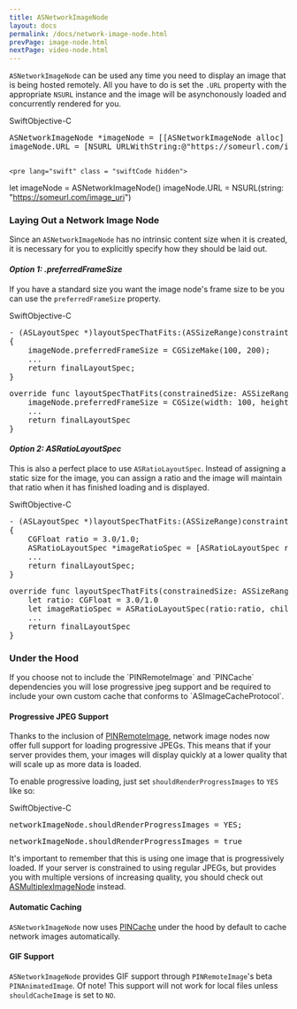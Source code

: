 ```yaml
---
title: ASNetworkImageNode
layout: docs
permalink: /docs/network-image-node.html
prevPage: image-node.html
nextPage: video-node.html
---
```


`ASNetworkImageNode` can be used any time you need to display an image that is being hosted remotely.  All you have to do is set the `.URL` property with the appropriate `NSURL` instance and the image will be asynchonously loaded and concurrently rendered for you.

<div class = "highlight-group">
<span class="language-toggle"><a data-lang="swift" class="swiftButton">Swift</a><a data-lang="objective-c" class = "active objcButton">Objective-C</a></span>

<div class = "code">
	<pre lang="objc" class="objcCode">
ASNetworkImageNode *imageNode = [[ASNetworkImageNode alloc] init];
imageNode.URL = [NSURL URLWithString:@"https://someurl.com/image_uri"];
	</pre>

	<pre lang="swift" class = "swiftCode hidden">
let imageNode = ASNetworkImageNode()
imageNode.URL = NSURL(string: "https://someurl.com/image_uri")
	</pre>
</div>
</div>

### Laying Out a Network Image Node

Since an `ASNetworkImageNode` has no intrinsic content size when it is created, it is necessary for you to explicitly specify how they should be laid out.

<h4><i>Option 1: .preferredFrameSize</i></h4>

If you have a standard size you want the image node's frame size to be you can use the `preferredFrameSize` property.

<div class = "highlight-group">
<span class="language-toggle"><a data-lang="swift" class="swiftButton">Swift</a><a data-lang="objective-c" class = "active objcButton">Objective-C</a></span>

<div class = "code">
<pre lang="objc" class="objcCode">
- (ASLayoutSpec *)layoutSpecThatFits:(ASSizeRange)constraint
{
	imageNode.preferredFrameSize = CGSizeMake(100, 200);
	...
	return finalLayoutSpec;
}
</pre>

<pre lang="swift" class = "swiftCode hidden">
override func layoutSpecThatFits(constrainedSize: ASSizeRange) -> ASLayoutSpec {
	imageNode.preferredFrameSize = CGSize(width: 100, height: 200)
	...
	return finalLayoutSpec
}
</pre>
</div>
</div>

<h4><i>Option 2: ASRatioLayoutSpec</i></h4>

This is also a perfect place to use `ASRatioLayoutSpec`.  Instead of assigning a static size for the image, you can assign a ratio and the image will maintain that ratio when it has finished loading and is displayed.

<div class = "highlight-group">
<span class="language-toggle"><a data-lang="swift" class="swiftButton">Swift</a><a data-lang="objective-c" class = "active objcButton">Objective-C</a></span>

<div class = "code">
<pre lang="objc" class="objcCode">
- (ASLayoutSpec *)layoutSpecThatFits:(ASSizeRange)constraint
{
	CGFloat ratio = 3.0/1.0;
	ASRatioLayoutSpec *imageRatioSpec = [ASRatioLayoutSpec ratioLayoutSpecWithRatio:ratio child:self.imageNode];
	...
	return finalLayoutSpec;
}
</pre>

<pre lang="swift" class = "swiftCode hidden">
override func layoutSpecThatFits(constrainedSize: ASSizeRange) -> ASLayoutSpec {
	let ratio: CGFloat = 3.0/1.0
	let imageRatioSpec = ASRatioLayoutSpec(ratio:ratio, child:self.imageNode)
	...
	return finalLayoutSpec
}
</pre>
</div>
</div>

### Under the Hood

<div class = "note">If you choose not to include the `PINRemoteImage` and `PINCache` dependencies you will lose progressive jpeg support and be required to include your own custom cache that conforms to `ASImageCacheProtocol`.</div>

#### Progressive JPEG Support

Thanks to the inclusion of <a href = "https://github.com/pinterest/PINRemoteImage">PINRemoteImage</a>, network image nodes now offer full support for loading progressive JPEGs.  This means that if your server provides them, your images will display quickly at a lower quality that will scale up as more data is loaded. 

To enable progressive loading, just set `shouldRenderProgressImages` to `YES` like so:

<div class = "highlight-group">
<span class="language-toggle"><a data-lang="swift" class="swiftButton">Swift</a><a data-lang="objective-c" class = "active objcButton">Objective-C</a></span>

<div class = "code">
<pre lang="objc" class="objcCode">
networkImageNode.shouldRenderProgressImages = YES;
</pre>

<pre lang="swift" class = "swiftCode hidden">
networkImageNode.shouldRenderProgressImages = true
</pre>
</div>
</div>

It's important to remember that this is using one image that is progressively loaded.  If your server is constrained to using regular JPEGs, but provides you with multiple versions of increasing quality, you should check out <a href = "/docs/multiplex-image-node.html">ASMultiplexImageNode</a> instead. 

#### Automatic Caching

`ASNetworkImageNode` now uses <a href = "https://github.com/pinterest/PINCache">PINCache</a> under the hood by default to cache network images automatically.

#### GIF Support

`ASNetworkImageNode` provides GIF support through `PINRemoteImage`'s beta `PINAnimatedImage`. Of note! This support will not work for local files unless `shouldCacheImage` is set to `NO`.
